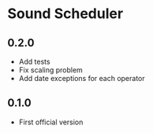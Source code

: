 Sound Scheduler
===============

0.2.0
-----

* Add tests
* Fix scaling problem
* Add date exceptions for each operator


0.1.0
-----

* First official version
